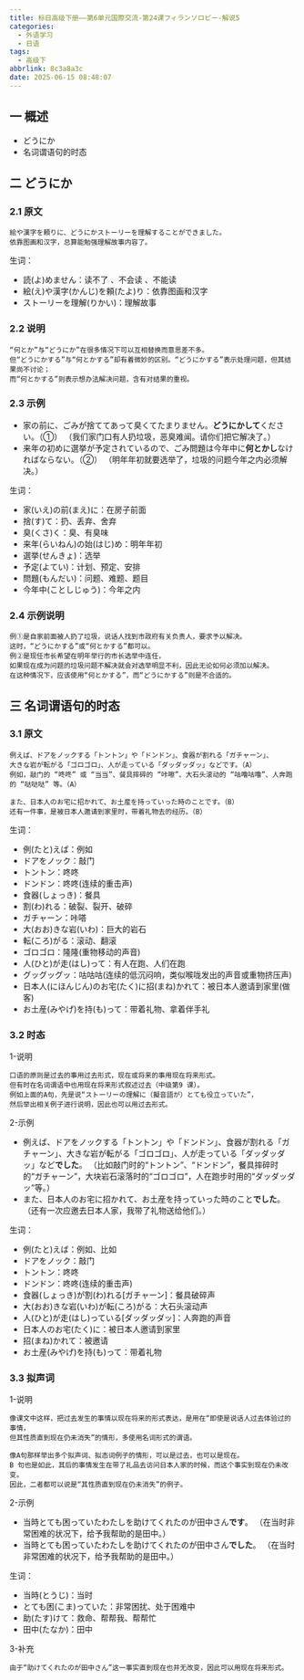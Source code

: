 ```yaml
---
title: 标日高级下册——第6单元国際交流-第24课フィランソロピー-解说5
categories:
  - 外语学习
  - 日语
tags:
  - 高级下
abbrlink: 8c3a8a3c
date: 2025-06-15 08:48:07
---
```

## 一 概述

* どうにか
* 名词谓语句的时态

<!--more-->

## 二 どうにか

### 2.1 原文

```
絵や漢字を頼りに、どうにかストーリーを理解することができました。
依靠图画和汉字，总算能勉强理解故事内容了。
```

生词：

* 読(よ)めません：读不了 、不会读 、不能读
* 絵(え)や漢字(かんじ)を頼(たよ)り：依靠图画和汉字
* ストーリーを理解(りかい)：理解故事

### 2.2 说明

```
“何とか”与“どうにか”在很多情况下可以互相替换而意思差不多。
但“どうにかする”与“何とかする”却有着微妙的区别。“どうにかする”表示处理问题，但其结果尚不讨论；
而“何とかする”则表示想办法解决问题，含有对结果的重视。
```

### 2.3 示例

* 家の前に、ごみが捨ててあって臭くてたまりません。**どうにかして**ください。（①）
  （我们家门口有人扔垃圾，恶臭难闻。请你们把它解决了。）
* 来年の初めに選挙が予定されているので、ごみ問題は今年中に**何とかし**なければならない。（②）
  （明年年初就要选举了，垃圾的问题今年之内必须解决。）

生词：

* 家(いえ)の前(まえ)に：在房子前面
* 捨(す)て：扔、丢弃、舍弃
* 臭(くさ)く：臭、有臭味
* 来年(らいねん)の始(はじ)め：明年年初
* 選挙(せんきょ)：选举
* 予定(よてい)：计划、预定、安排
* 問題(もんだい)：问题、难题、题目
* 今年中(ことしじゅう)：今年之内

### 2.4 示例说明

```
例①是自家前面被人扔了垃圾，说话人找到市政府有关负责人，要求予以解决。
这时，“どうにかする”或“何とかする”都可以。
例②是现任市长希望在明年举行的市长选举中连任，
如果现在成为问题的垃圾问题不解决就会对选举明显不利，因此无论如何必须加以解决。
在这种情况下，应该使用“何とかする”，而“どうにかする”则是不合适的。
```

## 三 名词谓语句的时态

### 3.1 原文

```
例えば、ドアをノックする「トントン」や「ドンドン」、食器が割れる「ガチャーン」、
大きな岩が転がる「ゴロゴロ」、人が走っている「ダッダッダッ」などです。（A）
例如，敲门的 “咚咚” 或 “当当”、餐具摔碎的 “咔嚓”、大石头滚动的 “咕噜咕噜”、人奔跑的 “哒哒哒” 等。（A）

また、日本人のお宅に招かれて、お土産を持っていった時のことです。（B）
还有一件事，是被日本人邀请到家里时，带着礼物去的经历。（B）
```

生词：

* 例(たと)えば：例如
* ドアをノック：敲门
* トントン：咚咚
* ドンドン：咚咚(连续的重击声)
* 食器(しょっき)：餐具
* 割(わ)れる：破裂、裂开、破碎
* ガチャーン：咔嗒
* 大(おお)きな岩(いわ)：巨大的岩石
* 転(ころ)がる：滚动、翻滚
* ゴロゴロ：隆隆(重物移动的声音)
* 人(ひと)が走(はし)って：有人在跑、人们在跑
* グッグッグッ：咕咕咕(连续的低沉闷响，类似喉咙发出的声音或重物挤压声)
* 日本人(にほんじん)のお宅(たく)に招(まね)かれて：被日本人邀请到家里(做客)
* お土産(みやげ)を持(も)って：带着礼物、拿着伴手礼

### 3.2 时态

1-说明

```
口语的原则是过去的事用过去形式，现在或将来的事用现在将来形式。
但有时在名词谓语中也用现在将来形式叙述过去（中级第9 课）。
例如上面的A句，先是说“ストーリーの理解に（擬音語が）とても役立っていた”，
然后举出相关例子进行说明，因此也可以用过去形式。
```

2-示例

* 例えば、ドアをノックする「トントン」や「ドンドン」、食器が割れる「ガチャーン」、大きな岩が転がる「ゴロゴロ」、人が走っている「ダッダッダッ」など**でした**。
  （比如敲门时的“トントン”、“ドンドン”，餐具摔碎时的“ガチャーン”，大块岩石滚落时的“ゴロゴロ”，人在跑步时用的“ダッダッダッ”等。）
* また、日本人のお宅に招かれて、お土産を持っていった時のこと**でした**。
  （还有一次应邀去日本人家，我带了礼物送给他们。）

生词：

* 例(たと)えば：例如、比如
* ドアをノック：敲门
* トントン：咚咚
* ドンドン：咚咚(连续的重击声)
* 食器(しょっき)が割(わ)れる[ガチャーン]：餐具破碎声
* 大(おお)きな岩(いわ)が転(ころ)がる：大石头滚动声
* 人(ひと)が走(はし)っている[ダッダッダッ]：人奔跑的声音
* 日本人のお宅(たく)に：被日本人邀请到家里
* 招(まね)かれて：被邀请
* お土産(みやげ)を持(も)って：带着礼物

### 3.3 拟声词

1-说明

```
像课文中这样，把过去发生的事情以现在将来的形式表达，是用在“即使是说话人过去体验过的事情，
但其性质直到现在仍未消失”的情形，多使用名词形式的谓语。

像A句那样举出多个拟声词、拟态词例子的情形，可以是过去，也可以是现在。
B 句也是如此，其后的事情发生在带了礼品去访问日本人家的时候，而这个事实到现在仍未改变。
因此，二者都可以说是“其性质直到现在仍未消失”的例子。
```

2-示例

* 当時とても困っていたわたしを助けてくれたのが田中さん**です**。
  （在当时非常困难的状况下，给予我帮助的是田中。）
* 当時とても困っていたわたしを助けてくれたのが田中さん**でした**。
  （在当时非常困难的状况下，给予我帮助的是田中。）

生词：

* 当時(とうじ)：当时
* とても困(こま)っていた：非常困扰、处于困难中
* 助(たす)けて：救命、帮帮我、帮帮忙
* 田中(たなか)：田中

3-补充

```
由于“助けてくれたのが田中さん”这一事实直到现在也并无改变，因此可以用现在将来形式。
```

